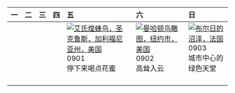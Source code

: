 | 一   | 二   | 三   | 四   | 五                                                                                                                                                                                         | 六                                                                                                                                                                                         | 日                                                                                                                                                                                    |
|:----|:----|:----|:----|:------------------------------------------------------------------------------------------------------------------------------------------------------------------------------------------|:------------------------------------------------------------------------------------------------------------------------------------------------------------------------------------------|:-------------------------------------------------------------------------------------------------------------------------------------------------------------------------------------|
|     |     |     |     | [![](https://www.bing.com/th?id=OHR.TinyHummer_ZH-CN9853929957_320x240.jpg '艾氏煌蜂鸟，圣克鲁斯，加利福尼亚州，美国')](https://www.bing.com/th?id=OHR.TinyHummer_ZH-CN9853929957_UHD.jpg)<br>0901<br>停下来喝点花蜜 | [![](https://www.bing.com/th?id=OHR.ManhattanAerial_ZH-CN0036686873_320x240.jpg '曼哈顿鸟瞰图，纽约市，美国')](https://www.bing.com/th?id=OHR.ManhattanAerial_ZH-CN0036686873_UHD.jpg)<br>0902<br>高耸入云 | [![](https://www.bing.com/th?id=OHR.BourgesMarsh_ZH-CN0505354655_320x240.jpg '布尔日的沼泽，法国')](https://www.bing.com/th?id=OHR.BourgesMarsh_ZH-CN0505354655_UHD.jpg)<br>0903<br>城市中心的绿色天堂 |
|     |     |     |     |                                                                                                                                                                                           |                                                                                                                                                                                           |                                                                                                                                                                                      |
|     |     |     |     |                                                                                                                                                                                           |                                                                                                                                                                                           |                                                                                                                                                                                      |
|     |     |     |     |                                                                                                                                                                                           |                                                                                                                                                                                           |                                                                                                                                                                                      |
|     |     |     |     |                                                                                                                                                                                           |                                                                                                                                                                                           |                                                                                                                                                                                      |